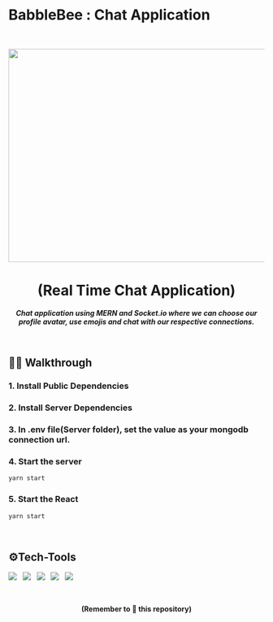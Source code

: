# BabbleBee : Chat Application
<br>
<p align="center">
  <a href="https://github.com/U-c0de/Rescue">
    <img src="https://github.com/swapnilsparsh/Rescue/blob/master/main_app/static/Images/rescues.gif" width="850" height="420" >
  </a>

  <h1 align="center"><b>(Real Time Chat Application)</b></h1>

  <p align="center">
    <i><b> Chat application using MERN and Socket.io where we can choose our profile avatar, use emojis and chat with our respective connections.</b></i> 
    <br />
  </p>
</p>
<br>

## 👋🏻 Walkthrough

<h3>1. Install Public Dependencies</h3>

<h3>2. Install Server Dependencies</h3>

<h3>3. In .env file(Server folder), set the value as your mongodb connection url.</h3>

<h3>4. Start the server</h3>

```sh
yarn start
```

<h3>5. Start the React </h3>

```sh
yarn start
```
<br>

## ⚙Tech-Tools

  <img src="https://img.shields.io/badge/html5%20-%23E34F26.svg?&style=for-the-badge&logo=html5&logoColor=white"/> &nbsp;  <img src="https://img.shields.io/badge/css3%20-%231572B6.svg?&style=for-the-badge&logo=css3&logoColor=white"/>   &nbsp;   <img src="https://img.shields.io/badge/react%20-%234f0599.svg?&style=for-the-badge&logo=react&logoColor=white"/> &nbsp;
  <img src="https://img.shields.io/badge/Nodejs%20-%23092E20.svg?&style=for-the-badge&logo=Nodejs&logoColor=white"/>  &nbsp;   <img src="https://img.shields.io/badge/MongoDB-%2307405e.svg?&style=for-the-badge&logo=MongoDB&logoColor=white"/>
  
<br>
  
  
<div class="footer">
  <p align="center"><b>(Remember to 🌟 this repository)</b> </p>
</div>
